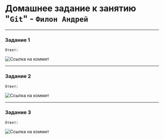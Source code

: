 # Домашнее задание к занятию "`Git`" - `Филон Андрей`

---

### Задание 1

`Ответ:`

![Ссылка на коммит](https://github.com/netology-code/sys-pattern-homework/compare/main...AndreyFilon:8.1:main)

---

### Задание 2

`Ответ:`

![Ссылка на коммит](https://github.com/netology-code/sys-pattern-homework/commit/6c7229aed8fbdbc55c70315efa3f5762617a43e8)

---

### Задание 3

`Ответ:`

![Ссылка на коммит]()


